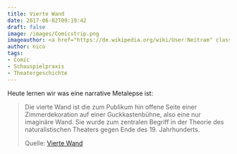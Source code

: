 ```yaml
---
title: Vierte Wand
date: 2017-06-02T09:19:42
draft: false
image: /images/Comicstrip.png
imageauthor: <a href="https://de.wikipedia.org/wiki/User:Neitram" class="extiw" title="de:User:Neitram">Neitram</a> at <a href="https://de.wikipedia.org/wiki/" class="extiw" title="de:">German Wikipedia</a>
author: nico
tags:
- Comic
- Schauspielpraxis
- Theatergeschichte
---
```


Heute lernen wir was eine narrative Metalepse ist:

> Die vierte Wand ist die zum Publikum hin offene Seite einer Zimmerdekoration
> auf einer Guckkastenbühne, also eine nur imaginäre Wand. Sie wurde zum
> zentralen Begriff in der Theorie des naturalistischen Theaters gegen Ende des
> 19. Jahrhunderts.
>
> Quelle: [Vierte Wand](https://de.wikipedia.org/wiki/Vierte_Wand)
